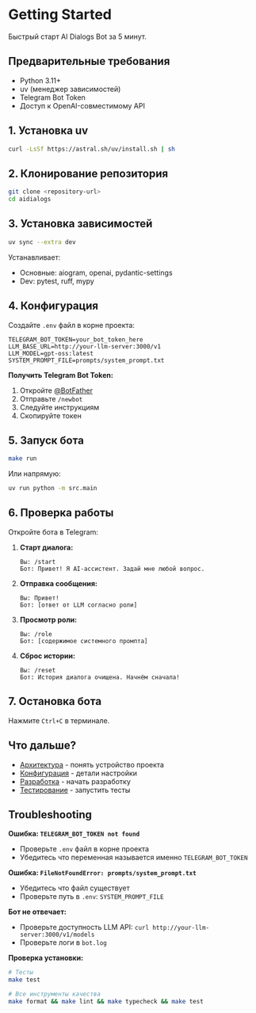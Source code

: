 # Getting Started

Быстрый старт AI Dialogs Bot за 5 минут.

## Предварительные требования

- Python 3.11+
- uv (менеджер зависимостей)
- Telegram Bot Token
- Доступ к OpenAI-совместимому API

## 1. Установка uv

```bash
curl -LsSf https://astral.sh/uv/install.sh | sh
```

## 2. Клонирование репозитория

```bash
git clone <repository-url>
cd aidialogs
```

## 3. Установка зависимостей

```bash
uv sync --extra dev
```

Устанавливает:
- Основные: aiogram, openai, pydantic-settings
- Dev: pytest, ruff, mypy

## 4. Конфигурация

Создайте `.env` файл в корне проекта:

```env
TELEGRAM_BOT_TOKEN=your_bot_token_here
LLM_BASE_URL=http://your-llm-server:3000/v1
LLM_MODEL=gpt-oss:latest
SYSTEM_PROMPT_FILE=prompts/system_prompt.txt
```

**Получить Telegram Bot Token:**
1. Откройте [@BotFather](https://t.me/botfather)
2. Отправьте `/newbot`
3. Следуйте инструкциям
4. Скопируйте токен

## 5. Запуск бота

```bash
make run
```

Или напрямую:

```bash
uv run python -m src.main
```

## 6. Проверка работы

Откройте бота в Telegram:

1. **Старт диалога:**
   ```
   Вы: /start
   Бот: Привет! Я AI-ассистент. Задай мне любой вопрос.
   ```

2. **Отправка сообщения:**
   ```
   Вы: Привет!
   Бот: [ответ от LLM согласно роли]
   ```

3. **Просмотр роли:**
   ```
   Вы: /role
   Бот: [содержимое системного промпта]
   ```

4. **Сброс истории:**
   ```
   Вы: /reset
   Бот: История диалога очищена. Начнём сначала!
   ```

## 7. Остановка бота

Нажмите `Ctrl+C` в терминале.

## Что дальше?

- [Архитектура](architecture.md) - понять устройство проекта
- [Конфигурация](configuration.md) - детали настройки
- [Разработка](development.md) - начать разработку
- [Тестирование](testing.md) - запустить тесты

## Troubleshooting

**Ошибка: `TELEGRAM_BOT_TOKEN not found`**
- Проверьте `.env` файл в корне проекта
- Убедитесь что переменная называется именно `TELEGRAM_BOT_TOKEN`

**Ошибка: `FileNotFoundError: prompts/system_prompt.txt`**
- Убедитесь что файл существует
- Проверьте путь в `.env`: `SYSTEM_PROMPT_FILE`

**Бот не отвечает:**
- Проверьте доступность LLM API: `curl http://your-llm-server:3000/v1/models`
- Проверьте логи в `bot.log`

**Проверка установки:**
```bash
# Тесты
make test

# Все инструменты качества
make format && make lint && make typecheck && make test
```


